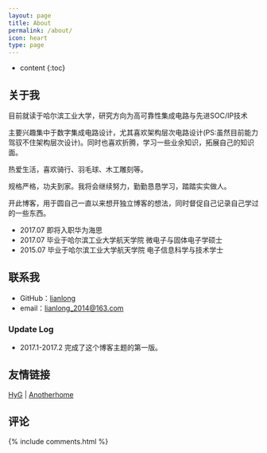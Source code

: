 ```yaml
---
layout: page
title: About
permalink: /about/
icon: heart
type: page
---
```


* content
{:toc}

## 关于我

目前就读于哈尔滨工业大学，研究方向为高可靠性集成电路与先进SOC/IP技术

主要兴趣集中于数字集成电路设计，尤其喜欢架构层次电路设计(PS:虽然目前能力驾驭不住架构层次设计)。同时也喜欢折腾，学习一些业余知识，拓展自己的知识面。

热爱生活，喜欢骑行、羽毛球、木工雕刻等。

规格严格，功夫到家。我将会继续努力，勤勤恳恳学习，踏踏实实做人。

开此博客，用于圆自己一直以来想开独立博客的想法，同时督促自己记录自己学过的一些东西。

* 2017.07 即将入职华为海思
* 2017.07 毕业于哈尔滨工业大学航天学院 微电子与固体电子学硕士
* 2015.07 毕业于哈尔滨工业大学航天学院 电子信息科学与技术学士

## 联系我

* GitHub：[lianlong](https://github.com/lianlong)
* email：lianlong_2014@163.com

### Update Log

* 2017.1-2017.2 完成了这个博客主题的第一版。

## 友情链接

[HyG](https://gaohaoyang.github.io/) \| [Anotherhome](https://www.anotherhome.net)

## 评论

{% include comments.html %}
